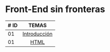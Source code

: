 # Front-End sin fronteras

| # ID  |                                                TEMAS                                                                        |
| ----- | :-------------------------------------------------------------------------------------------------------------------------------------------------: |
| 01    |                                                             [Introducción](./readMe.md)                                                             |
| 01    |                                                             [HTML](./html.md)                                                             |
